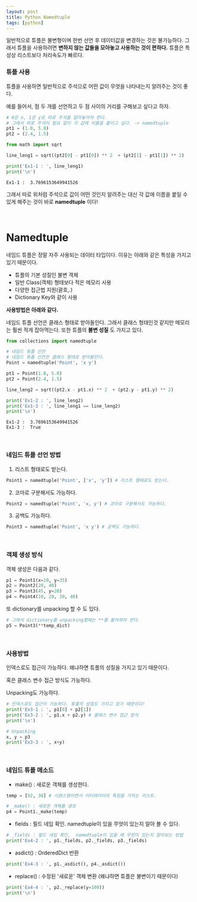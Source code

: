 ```yaml
---
layout: post
title: Python Namedtuple
tags: [python]
---
```


일반적으로 튜플은 불변형이며 한번 선언 후 데이터값을 변경하는 것은 불가능하다. 그래서 튜플을 사용하려면 **변하지 않는 값들을 모아놓고 사용하는 것이 편하다.** 튜플은 특성상 리스트보다 처리속도가 빠르다.

### 튜플 사용
튜플을 사용하면 일반적으로 주석으로 어떤 값이 무엇을 나타내는지 알려주는 것이 좋다.

예를 들어서, 점 두 개를 선언하고 두 점 사이의 거리를 구해보고 싶다고 하자.

~~~python
# 0은 x, 1은 y로 따로 주석을 달아놓아야 한다.
# 그래서 따로 주석이 필요 없이 각 값에 이름을 붙이고 싶다. -> namedtuple
pt1 = (1.0, 5.0)
pt2 = (2.4, 1.5)

from math import sqrt

line_leng1 = sqrt((pt2[0] - pt1[0]) ** 2  + (pt2[1] - pt1[1]) ** 2)

print('Ex1-1 : ', line_leng1)
print('\n')
~~~

~~~
Ex1-1 :  3.7696153649941526
~~~

그래서 따로 위처럼 주석으로 값이 어떤 것인지 알려주는 대신 각 값에 이름을 붙일 수 있게 해주는 것이 바로 **namedtuple** 이다!

&nbsp;
&nbsp;
&nbsp;

# Namedtuple
네임드 튜플은 정말 자주 사용되는 데이터 타입이다. 이유는 아래와 같은 특성을 가지고 있기 때문이다.

- 튜플의 기본 성질인 불변 객체
- 일반 Class(객체) 형태보다 적은 메모리 사용
- 다양한 접근법 지원(괄호,.)
- Dictionary Key와 같이 사용


**사용방법은 아래와 같다.**

네임드 튜플 선언은 클래스 형태로 받아들인다. 그래서 클래스 형태인것 같지만 메모리는 훨씬 적게 잡아먹는다. 또한 튜플의 **불변 성질** 도 가지고 있다.
~~~python
from collections import namedtuple

# 네임드 튜플 선언
# 네임드 튜플 선언은 클래스 형태로 받아들인다.
Point = namedtuple('Point', 'x y')

pt1 = Point(1.0, 5.0)
pt2 = Point(2.4, 1.5)

line_leng2 = sqrt((pt2.x - pt1.x) ** 2  + (pt2.y - pt1.y) ** 2)

print('Ex1-2 : ', line_leng2)
print('Ex1-3 : ', line_leng1 == line_leng2)
print('\n')
~~~

~~~
Ex1-2 :  3.7696153649941526
Ex1-3 :  True
~~~

&nbsp;
&nbsp;
&nbsp;

### 네임드 튜플 선언 방법

1. 리스트 형태로도 받는다.
~~~python
Point1 = namedtuple('Point', ['x', 'y']) # 리스트 형태로도 받는다.
~~~

2. 코마로 구분해서도 가능하다.

~~~python
Point2 = namedtuple('Point', 'x, y') # 코마로 구분해서도 가능하다.
~~~

3. 공백도 가능하다.
~~~python
Point3 = namedtuple('Point', 'x y') # 공백도 가능하다.
~~~

&nbsp;
&nbsp;
&nbsp;

### 객체 생성 방식
객체 생성은 다음과 같다.
~~~python
p1 = Point1(x=10, y=35)
p2 = Point2(20, 40)
p3 = Point3(45, y=20)
p4 = Point4(10, 20, 30, 40)
~~~
또 dictionary를 unpacking 할 수 도 있다.

~~~python
# 그래서 dictionary를 unpacking할때는 **를 붙여줘야 한다.
p5 = Point3(**temp_dict)
~~~

&nbsp;
&nbsp;
&nbsp;

### 사용방법
인덱스로도 접근이 가능하다. 왜냐하면 튜플의 성질을 가지고 있기 때문이다.

혹은 클래스 변수 접근 방식도 가능하다.

Unpacking도 가능하다.
~~~python
# 인덱스로도 접근이 가능하다. 튜플의 성질도 가지고 있기 때문이다!
print('Ex3-1 : ', p1[0] + p2[1])
print('Ex3-2 : ', p1.x + p2.y) # 클래스 변수 접근 방식
print('\n')

# Unpacking
x, y = p3
print('Ex3-3 : ', x+y)
~~~

&nbsp;
&nbsp;
&nbsp;

### 네임드 튜플 메소드

-  make() : 새로운 객체를 생성한다.

~~~python
temp = [52, 38] # 시퀀스형이면서 이터레이터의 특징을 가지는 리스트.

# _make() : 새로운 객체를 생성
p4 = Point1._make(temp)
~~~

- fields : 필드 네임 확인. namedtuple이 있을 무엇이 있는지 알아 볼 수 있다.

~~~python
# _fields : 필드 네임 확인,  namedtuple이 있을 때 무엇이 있는지 알아보는 방법
print('Ex4-2 : ', p1._fields, p2._fields, p3._fields)
~~~

- asdict() : OrderedDict 반환
~~~Python
print('Ex4-3 : ', p1._asdict(), p4._asdict())
~~~

- replace() : 수정된 '새로운' 객체 변환 (왜냐하면 튜플은 불변이기 때문이다)

~~~python
print('Ex4-4 : ', p2._replace(y=100))
print('\n')
~~~
